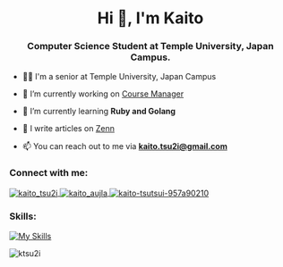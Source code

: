 <h1 align="center">Hi 👋, I'm Kaito</h1>
<h3 align="center">Computer Science Student at Temple University, Japan Campus.</h3>

- 👨‍💻 I'm a senior at Temple University, Japan Campus

- 🔭 I’m currently working on [Course Manager](https://github.com/ktsu2i/course-manager)

- 🌱 I’m currently learning **Ruby and Golang**

- 📝 I write articles on [Zenn](https://zenn.dev/ktsu2i)

- 📫 You can reach out to me via **kaito.tsu2i@gmail.com**

<h3 align="left">Connect with me:</h3>
<p align="left">
  <a href="https://twitter.com/kaito_tsu2i" target="blank">
    <img align="center" src="https://skillicons.dev/icons?i=twitter" alt="kaito_tsu2i" />
  </a>
  <a href="https://instagram.com/kaito_aujla" target="blank">
    <img align="center" src="https://skillicons.dev/icons?i=instagram" alt="kaito_aujla" />
  </a>
  <a href="https://linkedin.com/in/kaito-tsutsui-957a90210" target="blank">
    <img align="center" src="https://skillicons.dev/icons?i=linkedin" alt="kaito-tsutsui-957a90210" />
  </a>
</p>

<h3 align="left">Skills:</h3>

[![My Skills](https://skillicons.dev/icons?i=html,css,tailwind,js,ts,react,next,nodejs,py,fastapi,ruby,rails,go,java,kotlin,c,git,mysql,postgres,mongo,sqlite,firebase,supabase,docker&perline=8)](https://skillicons.dev)

<p>
  <img src="https://github-readme-stats.vercel.app/api/top-langs/?username=ktsu2i&layout=compact&theme=dark" alt="ktsu2i" />
</p>
